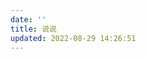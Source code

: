 ```yaml
---
date: ''
title: 说说
updated: 2022-08-29 14:26:51
---
```

<script src="https://unpkg.com/qexo-static@1.5.0/hexo/talks.js"></script>

<link rel="stylesheet" href="https://unpkg.com/qexo-static@1.5.0/hexo/talks.css">

<div id="qexot"></div>
<script>showQexoTalks("qexot", "https://qexo-admin.histcat.top", 5)</script>

